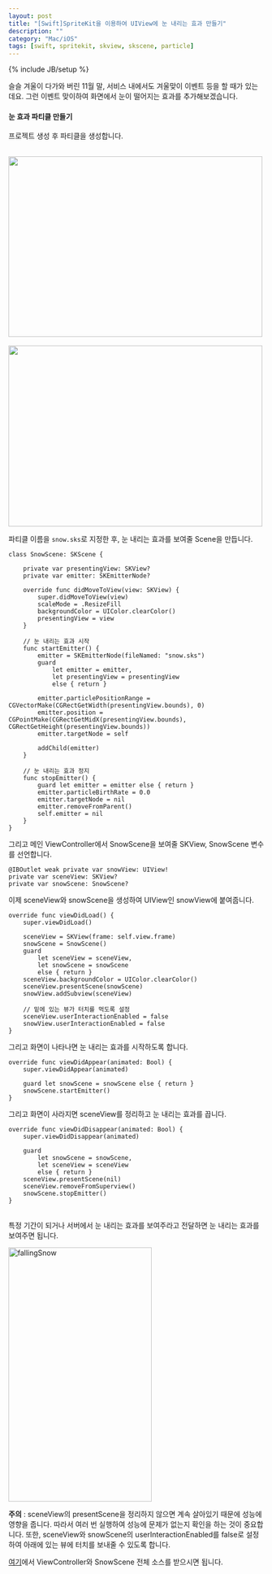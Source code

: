 ```yaml
---
layout: post
title: "[Swift]SpriteKit을 이용하여 UIView에 눈 내리는 효과 만들기"
description: ""
category: "Mac/iOS"
tags: [swift, spritekit, skview, skscene, particle]
---
```

{% include JB/setup %}

슬슬 겨울이 다가와 버린 11월 말, 서비스 내에서도 겨울맞이 이벤트 등을 할 때가 있는데요. 그런 이벤트 맞이하여 화면에서 눈이 떨어지는 효과를 추가해보겠습니다.

#### 눈 효과 파티클 만들기

프로젝트 생성 후 파티클을 생성합니다.

<br/><img src="https://farm1.staticflickr.com/649/22741999599_0c7b2ff5ae.jpg" width="500" height="355" alt=""><br/>
<br/><img src="https://farm6.staticflickr.com/5762/22741999509_3e0b4b62e3.jpg" width="500" height="356" alt=""><br/>

파티클 이름을 `snow.sks`로 지정한 후, 눈 내리는 효과를 보여줄 Scene을 만듭니다.

	class SnowScene: SKScene {

		private var presentingView: SKView?
		private var emitter: SKEmitterNode?

		override func didMoveToView(view: SKView) {
			super.didMoveToView(view)
			scaleMode = .ResizeFill
			backgroundColor = UIColor.clearColor()
			presentingView = view
		}

		// 눈 내리는 효과 시작
		func startEmitter() {
			emitter = SKEmitterNode(fileNamed: "snow.sks")
			guard
				let emitter = emitter,
				let presentingView = presentingView
				else { return }

			emitter.particlePositionRange = CGVectorMake(CGRectGetWidth(presentingView.bounds), 0)
			emitter.position = CGPointMake(CGRectGetMidX(presentingView.bounds), CGRectGetHeight(presentingView.bounds))
			emitter.targetNode = self

			addChild(emitter)
		}

		// 눈 내리는 효과 정지
		func stopEmitter() {
			guard let emitter = emitter else { return }
			emitter.particleBirthRate = 0.0
			emitter.targetNode = nil
			emitter.removeFromParent()
			self.emitter = nil
		}
	}

그리고 메인 ViewController에서 SnowScene을 보여줄 SKView, SnowScene 변수를 선언합니다.

	@IBOutlet weak private var snowView: UIView!
	private var sceneView: SKView?
	private var snowScene: SnowScene?

이제 sceneView와 snowScene을 생성하여 UIView인 snowView에 붙여줍니다.

	override func viewDidLoad() {
		super.viewDidLoad()

		sceneView = SKView(frame: self.view.frame)
		snowScene = SnowScene()
		guard
			let sceneView = sceneView,
			let snowScene = snowScene
			else { return }
		sceneView.backgroundColor = UIColor.clearColor()
		sceneView.presentScene(snowScene)
		snowView.addSubview(sceneView)

		// 밑에 있는 뷰가 터치를 먹도록 설정
		sceneView.userInteractionEnabled = false
		snowView.userInteractionEnabled = false
	}

그리고 화면이 나타나면 눈 내리는 효과를 시작하도록 합니다.

	override func viewDidAppear(animated: Bool) {
		super.viewDidAppear(animated)

		guard let snowScene = snowScene else { return }
		snowScene.startEmitter()
	}

그리고 화면이 사라지면 sceneView를 정리하고 눈 내리는 효과를 끕니다.

	override func viewDidDisappear(animated: Bool) {
		super.viewDidDisappear(animated)

		guard
			let snowScene = snowScene,
			let sceneView = sceneView
			else { return }
		sceneView.presentScene(nil)
		sceneView.removeFromSuperview()
		snowScene.stopEmitter()
	}

<br/>특정 기간이 되거나 서버에서 눈 내리는 효과를 보여주라고 전달하면 눈 내리는 효과를 보여주면 됩니다.<br/>

<a data-flickr-embed="true"  href="https://www.flickr.com/photos/134677242@N06/22715895538/in/datetaken/" title="fallingSnow"><img src="https://farm1.staticflickr.com/703/22715895538_58c4f16d08.jpg" width="282" height="500" alt="fallingSnow"></a><script async src="//embedr.flickr.com/assets/client-code.js" charset="utf-8"></script><br/>

<div class="alert warning"><strong>주의</strong> : sceneView의 presentScene을 정리하지 않으면 계속 살아있기 때문에 성능에 영향을 줍니다. 따라서 여러 번 실행하여 성능에 문제가 없는지 확인을 하는 것이 중요합니다. 또한, sceneView와 snowScene의 userInteractionEnabled를 false로 설정하여 아래에 있는 뷰에 터치를 보내줄 수 있도록 합니다.</div>

[여기](https://gist.github.com/minsOne/71e7d761489e70e5f63a)에서 ViewController와 SnowScene 전체 소스를 받으시면 됩니다.<br/><br/>